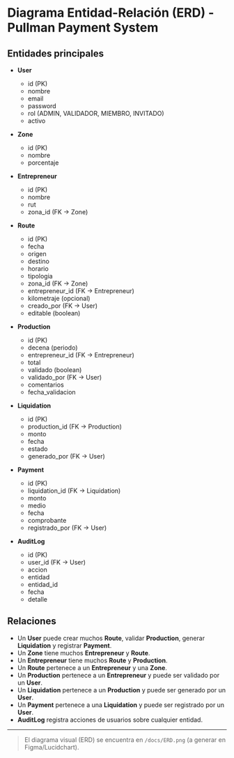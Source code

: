 # Diagrama Entidad-Relación (ERD) - Pullman Payment System

## Entidades principales

- **User**
  - id (PK)
  - nombre
  - email
  - password
  - rol (ADMIN, VALIDADOR, MIEMBRO, INVITADO)
  - activo

- **Zone**
  - id (PK)
  - nombre
  - porcentaje

- **Entrepreneur**
  - id (PK)
  - nombre
  - rut
  - zona_id (FK -> Zone)

- **Route**
  - id (PK)
  - fecha
  - origen
  - destino
  - horario
  - tipologia
  - zona_id (FK -> Zone)
  - entrepreneur_id (FK -> Entrepreneur)
  - kilometraje (opcional)
  - creado_por (FK -> User)
  - editable (boolean)

- **Production**
  - id (PK)
  - decena (periodo)
  - entrepreneur_id (FK -> Entrepreneur)
  - total
  - validado (boolean)
  - validado_por (FK -> User)
  - comentarios
  - fecha_validacion

- **Liquidation**
  - id (PK)
  - production_id (FK -> Production)
  - monto
  - fecha
  - estado
  - generado_por (FK -> User)

- **Payment**
  - id (PK)
  - liquidation_id (FK -> Liquidation)
  - monto
  - medio
  - fecha
  - comprobante
  - registrado_por (FK -> User)

- **AuditLog**
  - id (PK)
  - user_id (FK -> User)
  - accion
  - entidad
  - entidad_id
  - fecha
  - detalle

## Relaciones
- Un **User** puede crear muchos **Route**, validar **Production**, generar **Liquidation** y registrar **Payment**.
- Un **Zone** tiene muchos **Entrepreneur** y **Route**.
- Un **Entrepreneur** tiene muchos **Route** y **Production**.
- Un **Route** pertenece a un **Entrepreneur** y una **Zone**.
- Un **Production** pertenece a un **Entrepreneur** y puede ser validado por un **User**.
- Un **Liquidation** pertenece a un **Production** y puede ser generado por un **User**.
- Un **Payment** pertenece a una **Liquidation** y puede ser registrado por un **User**.
- **AuditLog** registra acciones de usuarios sobre cualquier entidad.

---

> El diagrama visual (ERD) se encuentra en `/docs/ERD.png` (a generar en Figma/Lucidchart). 